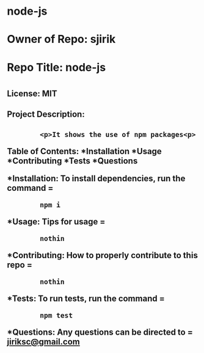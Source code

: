 # node-js


  <h1>Owner of Repo: sjirik<h1> 
  <h1>Repo Title: node-js <h1>
  <h2>License: MIT<h2>
  <h2>Project Description:<h2>

            <p>It shows the use of npm packages<p>


  Table of Contents:
  *Installation
  *Usage
  *Contributing
  *Tests
  *Questions

  *Installation:
  To install dependencies, run the command = 
  
            npm i

  *Usage:
  Tips for usage = 
            
            nothin 
  
  *Contributing:
  How to properly contribute to this repo =

            nothin

  *Tests:
  To run tests, run the command =

            npm test


  *Questions:
  Any questions can be directed to =
            jiriksc@gmail.com

  
   